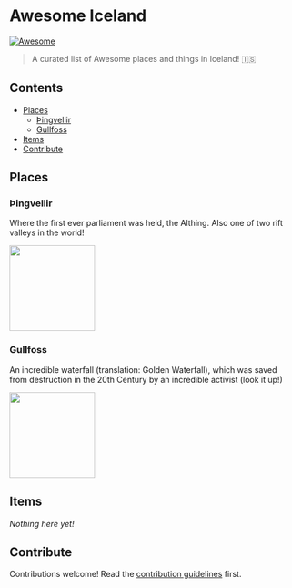 # Awesome Iceland

[![Awesome](https://awesome.re/badge.svg)](https://awesome.re)

> A curated list of Awesome places and things in Iceland! 🇮🇸

## Contents

- [Places](#places)
    - [Þingvellir](#þingvellir)
    - [Gullfoss](#gullfoss)
- [Items](#items)
- [Contribute](#contribute)

## Places

### Þingvellir

Where the first ever parliament was held, the Althing. Also one of two rift valleys in the world!

<img src="https://images.unsplash.com/photo-1602617640013-ae434ade8f96?ixlib=rb-1.2.1&ixid=eyJhcHBfaWQiOjEyMDd9&auto=format&fit=crop&w=1500&q=80" width=150 />

### Gullfoss

An incredible waterfall (translation: Golden Waterfall), which was saved from destruction in the 20th Century by an incredible activist (look it up!)

<img src="https://images.unsplash.com/photo-1583363054463-a38f3fbdeb63?ixid=MXwxMjA3fDB8MHxwaG90by1wYWdlfHx8fGVufDB8fHw%3D&ixlib=rb-1.2.1&auto=format&fit=crop&w=1500&q=80" width=150 />

## Items

*Nothing here yet!*

## Contribute

Contributions welcome! Read the [contribution guidelines](contributing.md) first.
